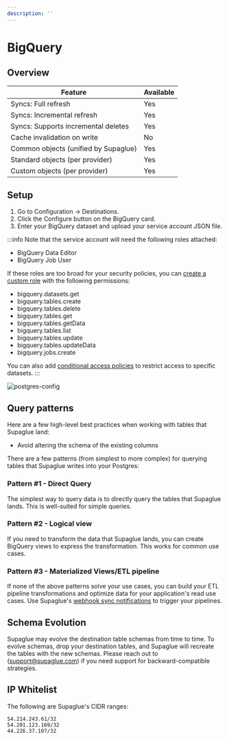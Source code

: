 ```yaml
---
description: ''
---
```


# BigQuery

## Overview

| Feature                              | Available |
| ------------------------------------ | --------- |
| Syncs: Full refresh                  | Yes       |
| Syncs: Incremental refresh           | Yes       |
| Syncs: Supports incremental deletes  | Yes       |
| Cache invalidation on write          | No        |
| Common objects (unified by Supaglue) | Yes       |
| Standard objects (per provider)      | Yes       |
| Custom objects (per provider)        | Yes       |

## Setup

1. Go to Configuration -> Destinations.
2. Click the Configure button on the BigQuery card.
3. Enter your BigQuery dataset and upload your service account JSON file.

:::info
Note that the service account will need the following roles attached:

- BigQuery Data Editor
- BigQuery Job User

If these roles are too broad for your security policies, you can [create a custom role](https://cloud.google.com/iam/docs/creating-custom-roles) with the following permissions:

- bigquery.datasets.get
- bigquery.tables.create
- bigquery.tables.delete
- bigquery.tables.get
- bigquery.tables.getData
- bigquery.tables.list
- bigquery.tables.update
- bigquery.tables.updateData
- bigquery.jobs.create

You can also add [conditional access policies](https://cloud.google.com/bigquery/docs/control-access-to-resources-iam) to restrict access to specific datasets.
:::

![postgres-config](/img/bigquery-form.png)

## Query patterns

Here are a few high-level best practices when working with tables that Supaglue land:

- Avoid altering the schema of the existing columns

There are a few patterns (from simplest to more complex) for querying tables that Supaglue writes into your Postgres:

### Pattern #1 - Direct Query

The simplest way to query data is to directly query the tables that Supaglue lands. This is well-suited for simple queries.

### Pattern #2 - Logical view

If you need to transform the data that Supaglue lands, you can create BigQuery views to express the transformation. This works for common use cases.

### Pattern #3 - Materialized Views/ETL pipeline

If none of the above patterns solve your use cases, you can build your ETL pipeline transformations and optimize data for your application's read use cases. Use Supaglue's [webhook sync notifications](/api/v2/mgmt/webhooks) to trigger your pipelines.

## Schema Evolution

Supaglue may evolve the destination table schemas from time to time. To evolve schemas, drop your destination tables, and Supaglue will recreate the tables with the new schemas. Please reach out to ([support@supaglue.com](mailto:support@supaglue.com)) if you need support for backward-compatible strategies.

## IP Whitelist

The following are Supaglue's CIDR ranges:

```
54.214.243.61/32
54.201.123.169/32
44.226.37.107/32
```
